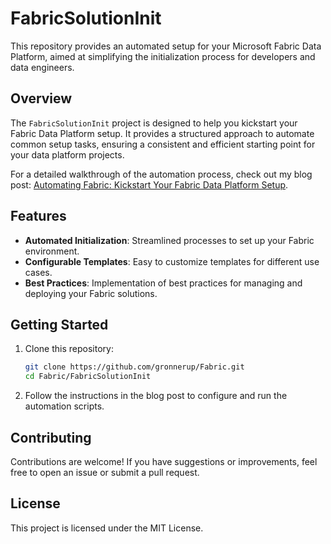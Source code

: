 # FabricSolutionInit

This repository provides an automated setup for your Microsoft Fabric Data Platform, aimed at simplifying the initialization process for developers and data engineers.

## Overview

The `FabricSolutionInit` project is designed to help you kickstart your Fabric Data Platform setup. It provides a structured approach to automate common setup tasks, ensuring a consistent and efficient starting point for your data platform projects.

For a detailed walkthrough of the automation process, check out my blog post: [Automating Fabric: Kickstart Your Fabric Data Platform Setup](https://peerinsights.hashnode.dev/automating-fabric-kickstart-your-fabric-data-platform-setup).

## Features

- **Automated Initialization**: Streamlined processes to set up your Fabric environment.
- **Configurable Templates**: Easy to customize templates for different use cases.
- **Best Practices**: Implementation of best practices for managing and deploying your Fabric solutions.

## Getting Started

1. Clone this repository:
   ```bash
   git clone https://github.com/gronnerup/Fabric.git
   cd Fabric/FabricSolutionInit
   ```

2. Follow the instructions in the blog post to configure and run the automation scripts.

## Contributing

Contributions are welcome! If you have suggestions or improvements, feel free to open an issue or submit a pull request.

## License

This project is licensed under the MIT License.
